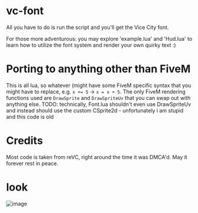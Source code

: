 # vc-font
All you have to do is run the script and you'll get the Vice City font.

For those more adventurous: you may explore 'example.lua' and 'Hud.lua' to learn how to utilize the font system and render your own quirky text :)

# Porting to anything other than FiveM
This is all lua, so whatever (might have some FiveM specific syntax that you might have to replace, e.g. `x += 5` -> `x = x + 5`.
The only FiveM rendering functions used are `DrawSprite` and `DrawSpriteUv` that you can swap out with anything else.
TODO: technically, Font.lua shouldn't even use DrawSpriteUv and instead should use the custom CSprite2d - unfortunately i am stupid and this code is old

# Credits
Most code is taken from reVC, right around the time it was DMCA'd. May it forever rest in peace.

# look
![image](https://cdn.discordapp.com/attachments/1319361733973774337/1319409244541419540/Screenshot_2024-12-19_160020.png?ex=6794a85d&is=679356dd&hm=cd3a0248b441d5f8f14bef734c886a8bec8a578f09f86afb0fe06b7ba1f7f937&)
